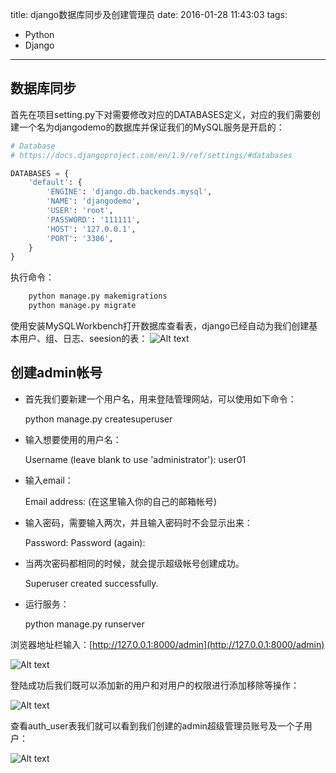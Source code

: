 title: django数据库同步及创建管理员
date: 2016-01-28 11:43:03
tags:
- Python
- Django
---

## 数据库同步
首先在项目setting.py下对需要修改对应的<a name="fenced-code-block">DATABASES</a>定义，对应的我们需要创建一个名为djangodemo的数据库并保证我们的MySQL服务是开启的：

``` python
# Database
# https://docs.djangoproject.com/en/1.9/ref/settings/#databases

DATABASES = {
    'default': {
        'ENGINE': 'django.db.backends.mysql',
        'NAME': 'djangodemo',
        'USER': 'root',
        'PASSWORD': '111111',
        'HOST': '127.0.0.1',
        'PORT': '3306',
    }
}
```
<!-- more -->

执行命令：

``` python
	python manage.py makemigrations
	python manage.py migrate
```

使用安装MySQLWorkbench打开数据库查看表，django已经自动为我们创建基本用户、组、日志、seesion的表：
![Alt text](/assets/blogImg/django_8.png)

## 创建admin帐号
* 首先我们要新建一个用户名，用来登陆管理网站，可以使用如下命令：

	python manage.py createsuperuser
* 输入想要使用的用户名：

	Username (leave blank to use 'administrator'): user01
* 输入email：
 
	Email address: (在这里输入你的自己的邮箱帐号)
* 输入密码，需要输入两次，并且输入密码时不会显示出来：

	Password:
	Password (again):
* 当两次密码都相同的时候，就会提示超级帐号创建成功。

	Superuser created successfully.
* 运行服务：

	python manage.py runserver
	
浏览器地址栏输入：[http://127.0.0.1:8000/admin](http://127.0.0.1:8000/admin)

![Alt text](/assets/blogImg/django_6.png)

登陆成功后我们既可以添加新的用户和对用户的权限进行添加移除等操作：

![Alt text](/assets/blogImg/django_7.png)

查看auth_user表我们就可以看到我们创建的admin超级管理员账号及一个子用户：

![Alt text](/assets/blogImg/django_9.png)
